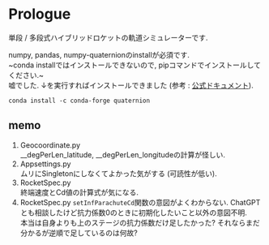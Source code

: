 # Prologue

単段 / 多段式ハイブリッドロケットの軌道シミュレーターです.

numpy, pandas, numpy-quaternionのinstallが必須です.  
~conda installではインストールできないので, pipコマンドでインストールしてください.~  
嘘でした. ↓を実行すればインストールできました (参考 : [公式ドキュメント](https://quaternion.readthedocs.io/en/latest/)).
```
conda install -c conda-forge quaternion
```

## memo

1. Geocoordinate.py  
    __degPerLen_latitude, __degPerLen_longitudeの計算が怪しい.
2. Appsettings.py  
    ムリにSingletonにしなくてよかった気がする (可読性が低い). 
3. RocketSpec.py  
    終端速度とCd値の計算式が気になる.
4. RocketSpec.py
    ```setInfParachuteCd```関数の意図がよくわからない. ChatGPTとも相談したけど抗力係数0のときに初期化したいこと以外の意図不明.  
    本当は自身よりも上のステージの抗力係数だけ足したかった? それならまだ分かるが逆順で足しているのは何故? 